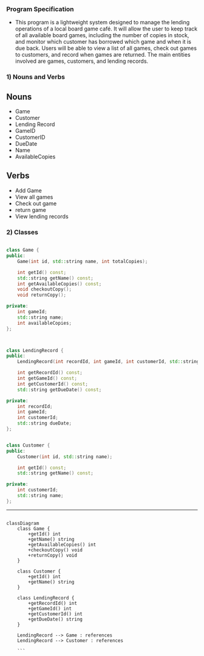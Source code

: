 ﻿### Program Specification

- This program is a lightweight system designed to manage the lending operations of a local board game café. It will allow the user to keep track of all available board games, including the number of copies in stock, and monitor which customer has borrowed which game and when it is due back. Users will be able to view a list of all games, check out games to customers, and record when games are returned. The main entities involved are games, customers, and lending records.

### 1) Nouns and Verbs

## Nouns

- Game
- Customer
- Lending Record
- GameID
- CustomerID
- DueDate
- Name
- AvailableCopies

## Verbs

- Add Game
- View all games
- Check out game
- return game
- View lending records

### 2) Classes


```cpp

class Game {
public:
    Game(int id, std::string name, int totalCopies);

    int getId() const;
    std::string getName() const;
    int getAvailableCopies() const;
    void checkoutCopy();
    void returnCopy();

private:
    int gameId;
    std::string name;
    int availableCopies;
};



class LendingRecord {
public:
    LendingRecord(int recordId, int gameId, int customerId, std::string dueDate);

    int getRecordId() const;
    int getGameId() const;
    int getCustomerId() const;
    std::string getDueDate() const;

private:
    int recordId;
    int gameId;
    int customerId;
    std::string dueDate;
};


class Customer {
public:
    Customer(int id, std::string name);

    int getId() const;
    std::string getName() const;

private:
    int customerId;
    std::string name;
};

```
---



```mermaid

classDiagram
    class Game {
        +getId() int
        +getName() string
        +getAvailableCopies() int
        +checkoutCopy() void
        +returnCopy() void
    }

    class Customer {
        +getId() int
        +getName() string
    }

    class LendingRecord {
        +getRecordId() int
        +getGameId() int
        +getCustomerId() int
        +getDueDate() string
    }

    LendingRecord --> Game : references
    LendingRecord --> Customer : references

    ```
